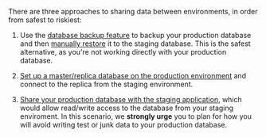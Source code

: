 
There are three approaches to sharing data between environments, in order from safest to riskiest:

1.  Use the [database backup feature](/{{page.collection}}/how-to-guides/add-ins/database-backups.html) to backup your production database and then [manually restore](/{{page.collection}}/how-to-guides/databases/shells/manage-backups.html#restoring-a-backup) it to the staging database. This is the safest alternative, as you're not working directly with your production database.

2.  [Set up a master/replica database on the production environment](/{{page.collection}}/how-to-guides/databases/database-replication.html) and connect to the replica from the staging environment.

3.  [Share your production database with the staging application](/{{page.collection}}/how-to-guides/databases/shells/sharing-db.html), which would allow read/write access to the database from your staging enviroment. In this scenario, we **strongly urge** you to plan for how you will avoid writing test or junk data to your production database.

